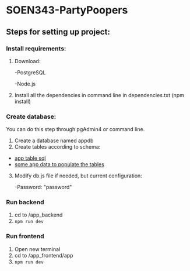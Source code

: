 # SOEN343-PartyPoopers
## Steps for setting up project:
### Install requirements:
1. Download:
   
    -PostgreSQL
   
    -Node.js

3. Install all the dependencies in command line in dependencies.txt (npm install)
### Create database:
You can do this step through pgAdmin4 or command line.
1. Create a database named appdb
2. Create tables according to schema:
   
- [app table sql](app_tables.sql)
- [some app data to populate the tables](app_data.sql)

3. Modify db.js file if needed, but current configuration:
   
    -Password: "password"

### Run backend
1. cd to /app_backend
2. ```npm run dev```
### Run frontend
1. Open new terminal
2. cd to /app_frontend/app
3. ``` npm run dev ```
